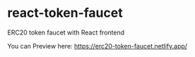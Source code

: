 # react-token-faucet
ERC20 token faucet with React frontend

You can Preview here: https://erc20-token-faucet.netlify.app/
